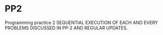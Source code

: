 # PP2
Programming practice 2
SEQUENTIAL EXECUTION OF EACH AND EVERY PROBLEMS DISCUSSED IN PP-2 AND REGULAR UPDATES.
